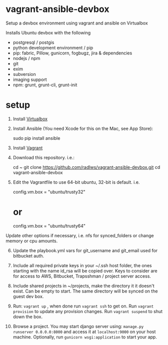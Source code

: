 # vagrant-ansible-devbox
Setup a devbox environment using vagrant and ansible on Virtualbox


Installs Ubuntu devbox with the following

* postgresql / postgis
* python development environment / pip
* pip: fabric, Pillow, gunicorn, fogbugz, jira & dependencies
* nodejs / npm
* git
* exim
* subversion
* imaging support
* npm: grunt, grunt-cli, grunt-init

# setup

1) Install [Virtualbox](https://www.virtualbox.org/wiki/Downloads)

2) Install Ansible (You need Xcode for this on the Mac, see App Store):
     
     sudo pip install ansible

3) Install [Vagrant](https://www.vagrantup.com/downloads.html)

4) Download this repository. i.e.:

    cd ~
    git clone https://github.com/radlws/vagrant-ansible-devbox.git
    cd vagrant-ansible-devbox

5) Edit the Vagrantfile to use 64-bit ubuntu, 32-bit is default. i.e.

    config.vm.box = "ubuntu/trusty32"
    # or
    config.vm.box = "ubuntu/trusty64"

Update other options if necessary, i.e. nfs for synced_folders or change memory or cpu amounts.

6) Update the playbook.yml vars for git_username and git_email used for bitbucket auth.

7) Include all required private keys in your ~/.ssh host folder, the ones starting with the name id_rsa will be copied over. Keys to consider are for access to AWS, Bitbucket, Trapsshman / project server access.

8) Include shared projects in ~/projects, make the directory it it doesn't exist. Can be empty to start. The same directory will be synced on the guest dev box.

9) Run: `vagrant up` , when done run `vagrant ssh` to get on.  Run `vagrant provision` to update any provision changes. Run `vagrant suspend` to shut down the box. 

10) Browse a project. You may start django server using: `manage.py runserver 0.0.0.0:8000` and access it at `localhost:9000` on your host machine. Optionally, run `gunicorn wsgi:application` to start your app.
